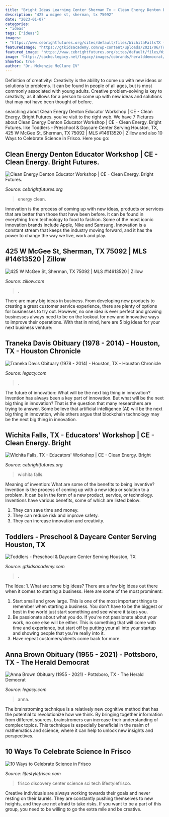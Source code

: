 ```yaml
---
title: "Bright Ideas Learning Center Sherman Tx ~ Clean Energy Denton Educator Workshop"
description: "425 w mcgee st, sherman, tx 75092"
date: "2023-01-07"
categories:
- "ideas"
tags: ["ideas"]
images:
- "https://www.cebrightfutures.org/sites/default/files/WichitaFallsTX - AlcoaReps.jpg"
featuredImage: "https://gtkidsacademy.com/wp-content/uploads/2021/06/Toddlers-2-kids.png"
featured_image: "https://www.cebrightfutures.org/sites/default/files/WichitaFallsTX - AlcoaReps.jpg"
image: "https://cache.legacy.net/legacy/images/cobrands/heralddemocrat/photos/P0118139-1_20210625.jpgx?w=600&amp;h=315"
ShowToc: true
author: "Dr. Mckenzie McClure IV"
---
```



Definition of creativity:
Creativity is the ability to come up with new ideas or solutions to problems. It can be found in people of all ages, but is most commonly associated with young adults. Creative problem-solving is key to creativity, as it allows for a person to come up with new ideas and solutions that may not have been thought of before.

	

		
searching about Clean Energy Denton Educator Workshop | CE - Clean Energy. Bright Futures. you've visit to the right web. We have 7 Pictures about Clean Energy Denton Educator Workshop | CE - Clean Energy. Bright Futures. like Toddlers - Preschool &amp; Daycare Center Serving Houston, TX, 425 W McGee St, Sherman, TX 75092 | MLS #14613520 | Zillow and also 10 Ways to Celebrate Science in Frisco. Here you go:
		
    
## Clean Energy Denton Educator Workshop | CE - Clean Energy. Bright Futures.

<img loading=lazy src="https://cebrightfutures.org/sites/default/files/IMG_1414.JPG" onerror="this.onerror=null;this.src='https://tse4.mm.bing.net/th?id=OIP.rglYSmCfV4OsN7YendlmCAHaJ4&amp;pid=15.1';" alt="Clean Energy Denton Educator Workshop | CE - Clean Energy. Bright Futures.">

_Source: cebrightfutures.org_

>energy clean. 

	

Innovation is the process of coming up with new ideas, products or services that are better than those that have been before. It can be found in everything from technology to food to fashion. Some of the most iconic innovation brands include Apple, Nike and Samsung. Innovation is a constant stream that keeps the industry moving forward, and it has the power to change the way we live, work and play.

    
## 425 W McGee St, Sherman, TX 75092 | MLS #14613520 | Zillow

<img loading=lazy src="https://photos.zillowstatic.com/fp/d7089897c544e5766eb140fe015a08db-p_h.jpg" onerror="this.onerror=null;this.src='https://tse2.mm.bing.net/th?id=OIP.eiq59E16M8ixiz3irRj-sgHaFj&amp;pid=15.1';" alt="425 W McGee St, Sherman, TX 75092 | MLS #14613520 | Zillow">

_Source: zillow.com_

>. 

	

There are many big ideas in business. From developing new products to creating a great customer service experience, there are plenty of options for businesses to try out. However, no one idea is ever perfect and growing businesses always need to be on the lookout for new and innovative ways to improve their operations. With that in mind, here are 5 big ideas for your next business venture: 

    
## Traneka Davis Obituary (1978 - 2014) - Houston, TX - Houston Chronicle

<img loading=lazy src="https://cache.legacy.net/legacy/images/cobrands/houstonchronicle/photos/W0122868-1_20150108.jpgx?w=600&amp;h=315" onerror="this.onerror=null;this.src='https://tse4.mm.bing.net/th?id=OIP.HIKWcroYjWvAcEnljOhWSgHaD4&amp;pid=15.1';" alt="Traneka Davis Obituary (1978 - 2014) - Houston, TX - Houston Chronicle">

_Source: legacy.com_

>. 

	

The future of innovation: What will be the next big thing in innovation?
Invention has always been a key part of innovation. But what will be the next big thing in innovation? That is the question that many researchers are trying to answer. Some believe that artificial intelligence (AI) will be the next big thing in innovation, while others argue that blockchain technology may be the next big thing in innovation.

    
## Wichita Falls, TX - Educators&#039; Workshop | CE - Clean Energy. Bright

<img loading=lazy src="https://www.cebrightfutures.org/sites/default/files/WichitaFallsTX - AlcoaReps.jpg" onerror="this.onerror=null;this.src='https://tse3.mm.bing.net/th?id=OIP.BZgbuOJUA5R6mS0dtRI-eQHaFA&amp;pid=15.1';" alt="Wichita Falls, TX - Educators&#039; Workshop | CE - Clean Energy. Bright">

_Source: cebrightfutures.org_

>wichita falls. 

	

Meaning of invention: What are some of the benefits to being inventive?
Invention is the process of coming up with a new idea or solution to a problem. It can be in the form of a new product, service, or technology. Inventions have various benefits, some of which are listed below: 
1. They can save time and money.
2. They can reduce risk and improve safety. 
3. They can increase innovation and creativity.

    
## Toddlers - Preschool &amp; Daycare Center Serving Houston, TX

<img loading=lazy src="https://gtkidsacademy.com/wp-content/uploads/2021/06/Toddlers-2-kids.png" onerror="this.onerror=null;this.src='https://tse1.mm.bing.net/th?id=OIP.dPHFRgV57CB3BIpT7T_FQQHaFt&amp;pid=15.1';" alt="Toddlers - Preschool &amp; Daycare Center Serving Houston, TX">

_Source: gtkidsacademy.com_

>. 

	

The Idea: 1. What are some big ideas?
There are a few big ideas out there when it comes to starting a business. Here are some of the most prominent:
1. Start small and grow large. This is one of the most important things to remember when starting a business. You don't have to be the biggest or best in the world just start something and see where it takes you.
2. Be passionate about what you do. If you're not passionate about your work, no one else will be either. This is something that will come with time and experience, but start off by putting your all into your startup and showing people that you're really into it.
3. Have repeat customers/clients come back for more.

    
## Anna Brown Obituary (1955 - 2021) - Pottsboro, TX - The Herald Democrat

<img loading=lazy src="https://cache.legacy.net/legacy/images/cobrands/heralddemocrat/photos/P0118139-1_20210625.jpgx?w=600&amp;h=315" onerror="this.onerror=null;this.src='https://tse4.mm.bing.net/th?id=OIP.bhGrF5D1w4G0NpEtE5nQpgHaD4&amp;pid=15.1';" alt="Anna Brown Obituary (1955 - 2021) - Pottsboro, TX - The Herald Democrat">

_Source: legacy.com_

>anna. 

	

The brainstroming technique is a relatively new cognitive method that has the potential to revolutionize how we think. By bringing together information from different sources, brainstromers can increase their understanding of complex topics. This technique is especially beneficial in the realm of mathematics and science, where it can help to unlock new insights and perspectives.

    
## 10 Ways To Celebrate Science In Frisco

<img loading=lazy src="https://lifestylefrisco.com/wp-content/uploads/2014/02/frisco-discovery-center.jpg" onerror="this.onerror=null;this.src='https://tse2.mm.bing.net/th?id=OIP.1Wq5hm375rTUd9BYUjrZ_AHaFj&amp;pid=15.1';" alt="10 Ways to Celebrate Science in Frisco">

_Source: lifestylefrisco.com_

>frisco discovery center science sci tech lifestylefrisco. 

	

Creative individuals are always working towards their goals and never resting on their laurels. They are constantly pushing themselves to new heights, and they are not afraid to take risks. If you want to be a part of this group, you need to be willing to go the extra mile and be creative.

